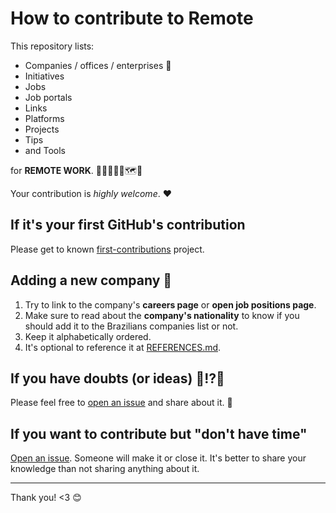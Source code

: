 # How to contribute to Remote

This repository lists:

- Companies / offices / enterprises 🏢
- Initiatives
- Jobs
- Job portals
- Links
- Platforms
- Projects
- Tips
- and Tools

for **REMOTE WORK**. 👨‍💻👩‍💻📍🗺🏡

Your contribution is _highly welcome_. ❤️

## If it's your first GitHub's contribution

Please get to known [first-contributions](https://github.com/firstcontributions/first-contributions) project.

## Adding a new company 🏢

1. Try to link to the company's **careers page** or **open job positions page**.
2. Make sure to read about the **company's nationality** to know if you should add it to the Brazilians companies list or not.
3. Keep it alphabetically ordered.
4. It's optional to reference it at [REFERENCES.md]().

## If you have doubts (or ideas) 🤔⁉️🙋

Please feel free to [open an issue](https://github.com/alinebastos/remote/issues/new) and share about it. 💬

## If you want to contribute but "don't have time"

[Open an issue](https://github.com/alinebastos/remote/issues/new). Someone will make it or close it. It's better to share your knowledge than not sharing anything about it.

---

Thank you! <3 😊
